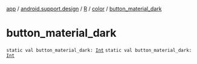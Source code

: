 [app](../../../index.md) / [android.support.design](../../index.md) / [R](../index.md) / [color](index.md) / [button_material_dark](./button_material_dark.md)

# button_material_dark

`static val button_material_dark: `[`Int`](https://kotlinlang.org/api/latest/jvm/stdlib/kotlin/-int/index.html)
`static val button_material_dark: `[`Int`](https://kotlinlang.org/api/latest/jvm/stdlib/kotlin/-int/index.html)